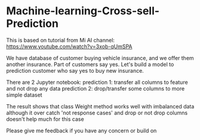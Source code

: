 # Machine-learning-Cross-sell-Prediction

This is based on tutorial from Mi AI channel: https://www.youtube.com/watch?v=3xob-qUmSPA

We have database of customer buying vehicle insurance, and we offer them another insurance. Part of customers say yes.
Let's build a model to prediction customer who say yes to buy new insurance.

There are 2 Jupyter notebook:
prediction 1: transfer all columns to feature and not drop any data
prediction 2: drop/transfer some columns to more simple dataset

The result shows that class Weight method works well with imbalanced data although it over catch 'not response cases'
and drop or not drop columns doesn't help much for this case

Please give me feedback if you have any concern or build on

